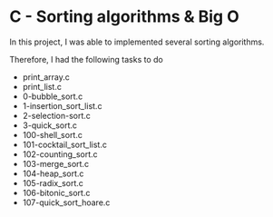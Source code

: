 # C - Sorting algorithms & Big O

In this project, I was able to implemented several sorting algorithms.

Therefore, I had the following tasks to do

- print_array.c
- print_list.c
- 0-bubble_sort.c
- 1-insertion_sort_list.c
- 2-selection-sort.c
- 3-quick_sort.c
- 100-shell_sort.c
- 101-cocktail_sort_list.c
- 102-counting_sort.c
- 103-merge_sort.c
- 104-heap_sort.c
- 105-radix_sort.c
- 106-bitonic_sort.c
- 107-quick_sort_hoare.c
